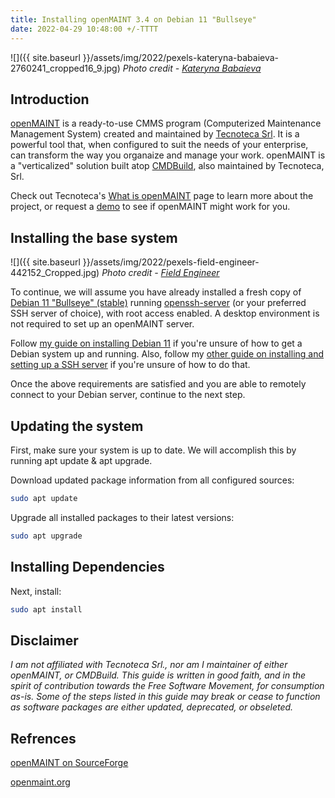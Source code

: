 ```yaml
---
title: Installing openMAINT 3.4 on Debian 11 "Bullseye"
date: 2022-04-29 10:48:00 +/-TTTT
---
```


![]({{ site.baseurl }}/assets/img/2022/pexels-kateryna-babaieva-2760241_cropped16_9.jpg)
*Photo credit - [Kateryna Babaieva](https://www.pexels.com/@kateryna-babaieva-1423213/)*

## Introduction

[openMAINT](https://www.openmaint.org/en) is a ready-to-use CMMS program (Computerized Maintenance Management System) created and maintained by [Tecnoteca Srl](https://www.tecnoteca.com/). It is a powerful tool that, when configured to suit the needs of your enterprise, can transform the way you organaize and manage your work. openMAINT is a "verticalized" solution built atop [CMDBuild](https://www.cmdbuild.org/en/homepage), also maintained by Tecnoteca, Srl.

Check out Tecnoteca's [What is openMAINT](https://www.openmaint.org/en/product/project) page to learn more about the project, or request a [demo](https://www.openmaint.org/en/contacts/request-demo) to see if openMAINT might work for you.

## Installing the base system

![]({{ site.baseurl }}/assets/img/2022/pexels-field-engineer-442152_Cropped.jpg)
*Photo credit - [Field Engineer](https://www.pexels.com/@field-engineer-147254/)*

To continue, we will assume you have already installed a fresh copy of [Debian 11 "Bullseye" (stable)](https://www.debian.org/releases/stable/) running [openssh-server](https://packages.debian.org/bullseye/openssh-server) (or your preferred SSH server of choice), with root access enabled. A desktop environment is not required to set up an openMAINT server. 

Follow [my guide on installing Debian 11](https://calhoward.com/2022-04-28-Installing_Debian11) if you're unsure of how to get a Debian system up and running. Also, follow my [other guide on installing and setting up a SSH server](https://calhoward.com/2022-04-28-Installing_openssh-server_Debian11) if you're unsure of how to do that.

Once the above requirements are satisfied and you are able to remotely connect to your Debian server, continue to the next step.

## Updating the system

First, make sure your system is up to date. We will accomplish this by running apt update & apt upgrade.

Download updated package information from all configured sources:

``` bash
sudo apt update
```

Upgrade all installed packages to their latest versions:

``` bash
sudo apt upgrade
```
## Installing Dependencies

Next, install:

``` bash
sudo apt install 
```

## Disclaimer

*I am not affiliated with Tecnoteca Srl., nor am I maintainer of either openMAINT, or CMDBuild. This guide is written in good faith, and in the spirit of contribution towards the Free Software Movement, for consumption as-is. Some of the steps listed in this guide may break or cease to function as software packages are either updated, deprecated, or obseleted.*
## Refrences

[openMAINT on SourceForge](https://sourceforge.net/projects/openmaint/)

[openmaint.org](https://www.openmaint.org/)